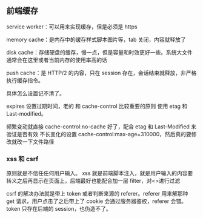 ## 前端缓存

service worker：可以用来实现缓存，但是必须是 https

memory cache：是内存中的缓存样式脚本图片等，tab 关闭，内容就释放了

disk cache：存储硬盘的缓存，慢一点，但是容量和时效更好一些。系统大文件通常会在这里或者当前内存的使用率高的话

push cache：是 HTTP/2 的内容，只在 session 存在，会话结束就释放，非严格执行缓存指令。

具体怎么设置记不清了。

expires 设置过期时间，老的 和 cache-control 比较重要的原则
使用 etag 和 Last-modified。

频繁变动就直接 cache-control:no-cache 好了，配合 etag 和 Last-Modified 来验证是否有效
不长变化的设置 cache-control:max-age=310000，然后真的要修改就改一下文件路径

### xss 和 csrf

原则就是不信任任何用户输入。
xss 就是前端脚本注入，就是用户输入的内容要转义之后再显示在页面上，后端最好也能配合加一层 filter，对<>进行过滤

csrf 的解决办法就是带上 token 或者判断来源的 referer。referer 用来解那种 get 请求，用户点击了之后带上了 cookie 会通过服务器鉴权，referer 会错。token 只存在后端的 session，也伪造不了。
